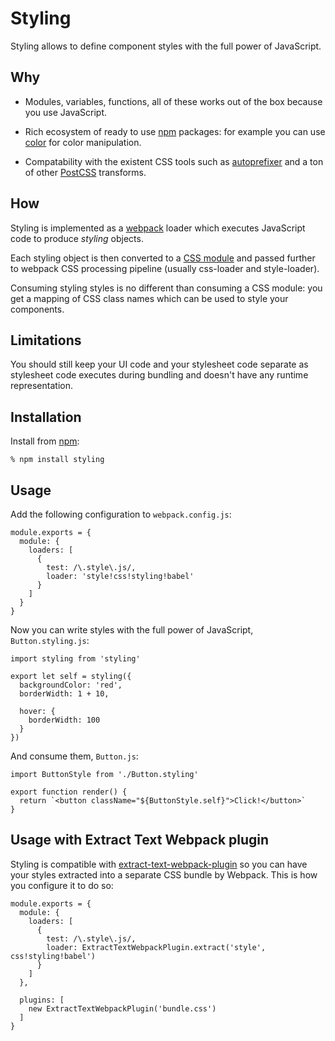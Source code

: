 Styling
=======

Styling allows to define component styles with the full power of JavaScript.

Why
---

* Modules, variables, functions, all of these works out of the box because you
  use JavaScript.

* Rich ecosystem of ready to use [npm][] packages: for example you can use
  [color][] for color manipulation.

* Compatability with the existent CSS tools such as [autoprefixer][] and a ton
  of other [PostCSS][] transforms.

How
---

Styling is implemented as a [webpack][] loader which executes JavaScript code to
produce *styling* objects.

Each styling object is then converted to a [CSS module][] and passed further to
webpack CSS processing pipeline (usually css-loader and style-loader).

Consuming styling styles is no different than consuming a CSS module: you get a
mapping of CSS class names which can be used to style your components.

Limitations
-----------

You should still keep your UI code and your stylesheet code separate as
stylesheet code executes during bundling and doesn't have any runtime
representation.

Installation
------------

Install from [npm][]:

    % npm install styling

Usage
-----

Add the following configuration to `webpack.config.js`:

    module.exports = {
      module: {
        loaders: [
          {
            test: /\.style\.js/,
            loader: 'style!css!styling!babel'
          }
        ]
      }
    }

Now you can write styles with the full power of JavaScript, `Button.styling.js`:

    import styling from 'styling'

    export let self = styling({
      backgroundColor: 'red',
      borderWidth: 1 + 10,

      hover: {
        borderWidth: 100
      }
    })

And consume them, `Button.js`:

    import ButtonStyle from './Button.styling'

    export function render() {
      return `<button className="${ButtonStyle.self}">Click!</button>`
    }

Usage with Extract Text Webpack plugin
--------------------------------------

Styling is compatible with [extract-text-webpack-plugin][] so you can have your
styles extracted into a separate CSS bundle by Webpack. This is how you
configure it to do so:

    module.exports = {
      module: {
        loaders: [
          {
            test: /\.style\.js/,
            loader: ExtractTextWebpackPlugin.extract('style', css!styling!babel')
          }
        ]
      },

      plugins: [
        new ExtractTextWebpackPlugin('bundle.css')
      ]
    }

[npm]: http://npmjs.org
[webpack]: http://webpack.github.io/
[extract-text-webpack-plugin]: https://github.com/webpack/extract-text-webpack-plugin
[color]: https://www.npmjs.com/package/color
[CSS module]: https://github.com/css-modules/css-modules
[autoprefixer]: https://github.com/postcss/autoprefixer
[PostCSS]: http://postcss.parts/
